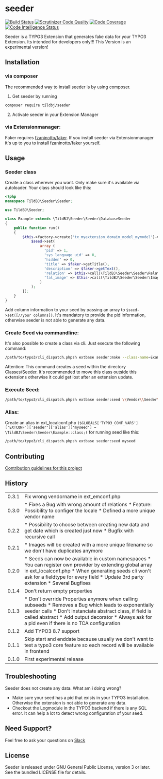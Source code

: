 # seeder
[![Build Status](https://travis-ci.org/TildBJ/seeder.svg?branch=master)](https://travis-ci.org/TildBJ/seeder)
[![Scrutinizer Code Quality](https://scrutinizer-ci.com/g/TildBJ/seeder/badges/quality-score.png?b=master)](https://scrutinizer-ci.com/g/TildBJ/seeder/?branch=master)
[![Code Coverage](https://scrutinizer-ci.com/g/TildBJ/seeder/badges/coverage.png?b=master)](https://scrutinizer-ci.com/g/TildBJ/seeder/?branch=master)
[![Code Intelligence Status](https://scrutinizer-ci.com/g/TildBJ/seeder/badges/code-intelligence.svg?b=master)](https://scrutinizer-ci.com/code-intelligence)

Seeder is a TYPO3 Extension that generates fake data for your TYPO3 Extension. Its intended for developers only!!! This Version is an experimental version!

## Installation

### via composer

The recommended way to install seeder is by using composer.
1. Get seeder by running
```sh
composer require tildbj/seeder
```
2. Activate seeder in your Extension Manager

### via Extensionmanager:

Faker requires [fzaninotto/faker](https://packagist.org/packages/fzaninotto/faker).
If you install seeder via Extensionmanager it's up to you to install fzaninotto/faker yourself.

## Usage

### Seeder class

Create a class wherever you want. Only make sure it's available via autoloader. Your class should look like this:
```php
<?php
namespace TildBJ\Seeder\Seeder;

use TildBJ\Seeder;

class Example extends \TildBJ\Seeder\Seeder\DatabaseSeeder
{
    public function run()
    {
        $this->factory->create('tx_myextension_domain_model_mymodel')->each(function (Seeder\Seed $seed, Seeder\Faker $faker) {
            $seed->set(
                array (
                  'pid' => 1,
                  'sys_language_uid' => 0,
                  'hidden' => 0,
                  'title' => $faker->getTitle(),
                  'description' => $faker->getText(),
                  'relation' => $this->call(\TildBJ\Seeder\Seeder\RelationExample::class),
                  'fal_image' => $this->call(\TildBJ\Seeder\Seeder\Image::class),
                )
            );
        });
    }
}
```

Add column information to your seed by passing an array to ``` $seed->set([//your columns]) ```.
It's mandatory to provide the pid information, otherwise seeder is not able to generate any data.

### Create Seed via commandline:

It's also possible to create a class via cli. Just execute the following command:
```sh
/path/to/typo3/cli_dispatch.phpsh extbase seeder:make --class-name=Example --table-name=tx_myextension_domain_model_mymodel
```

Attention: This command creates a seed within the directory Classes/Seeder. It's recommended to move this class outside this extensions otherwise it could get lost after an extension update.

### Execute Seed:

```sh
/path/to/typo3/cli_dispatch.phpsh extbase seeder:seed \\Vendor\\Seeder\\Seeder\\Example
```

### Alias:

Create an alias in ext_localconf.php ``` ($GLOBALS['TYPO3_CONF_VARS']['EXTCONF']['seeder']['alias']['myseed'] = \TildBJ\Seeder\Seeder\Example::class;) ``` for running seed like this:
```sh
/path/to/typo3/cli_dispatch.phpsh extbase seeder:seed myseed
```

## Contributing

[Contribution guidelines for this project](.github/CONTRIBUTING.md)

## History

<table>
    <tr>
        <td>0.3.1</td>
        <td>Fix wrong vendorname in ext_emconf.php</td>
    </tr>
    <tr>
        <td>0.3.0</td>
        <td>
            * Fixes a Bug with wrong amount of relations
            * Feature: Possibility to configer the locale
            * Defined a more unique vendor name
        </td>
    </tr>
    <tr>
        <td>0.2.2</td>
        <td>
            * Possibility to choose between creating new data and get date which is created just now
            * Bugfix with recursive call
        </td>
    </tr>
    <tr>
        <td>0.2.1</td>
        <td>
            * Images will be created with a more unique filename so we don't have duplicates anymore
        </td>
    </tr>
    <tr>
        <td>0.2.0</td>
        <td>
            * Seeds can now be available in custom namespaces
            * You can register own provider by extending global array in ext_localconf.php
            * When generating seeds cli won't ask for a fieldtype for every field
            * Update 3rd party extension
            * Several Bugfixes
        </td>
    </tr>
    <tr>
        <td>0.1.4</td>
        <td>Don't return empty properties</td>
    </tr>
    <tr>
        <td>0.1.3</td>
        <td>
            * Don't override Properties anymore when calling subseeds
            * Removes a Bug which leads to exponentially seeder calls
            * Don't instanciate abstract class, if field is called abstract
            * Add output decorator
            * Always ask for a pid even if there is no TCA configuration
        </td>
    </tr>
    <tr>
        <td>0.1.2</td>
        <td>Add TYPO3 8.7 support</td>
    </tr>
    <tr>
        <td>0.1.1</td>
        <td>Skip start and enddate because usually we don't want to test a typo3 core feature so each record will be available in frontend</td>
    </tr>
    <tr>
        <td>0.1.0</td>
        <td>First experimental release</td>
    </tr>
</table>

## Troubleshooting

Seeder does not create any data. What am i doing wrong?

* Make sure your seed has a pid that exists in your TYPO3 installation. Otherwise the extension is not able to generate any data.
* Checkout the Logmodule in the TYPO3 backend if there is any SQL error. It can help a lot to detect wrong configuration of your seed.

## Need Support?

Feel free to ask your questions on [Slack](https://typo3.slack.com/messages/C5P9XJ45A)

## License

Seeder is released under GNU General Public License, version 3 or later. See the bundled LICENSE file for details.
